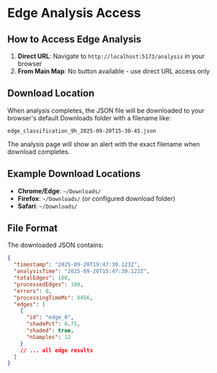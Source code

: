 # Edge Analysis Access

## How to Access Edge Analysis

1. **Direct URL**: Navigate to `http://localhost:5173/analysis` in your browser
2. **From Main Map**: No button available - use direct URL access only

## Download Location

When analysis completes, the JSON file will be downloaded to your browser's default Downloads folder with a filename like:
```
edge_classification_9h_2025-09-20T15-30-45.json
```

The analysis page will show an alert with the exact filename when download completes.

## Example Download Locations

- **Chrome/Edge**: `~/Downloads/`
- **Firefox**: `~/Downloads/` (or configured download folder)
- **Safari**: `~/Downloads/`

## File Format

The downloaded JSON contains:
```json
{
  "timestamp": "2025-09-20T19:47:30.123Z",
  "analysisTime": "2025-09-20T15:47:30.123Z", 
  "totalEdges": 100,
  "processedEdges": 100,
  "errors": 0,
  "processingTimeMs": 8456,
  "edges": [
    {
      "id": "edge_0",
      "shadePct": 0.75,
      "shaded": true,
      "nSamples": 12
    }
    // ... all edge results
  ]
}
```